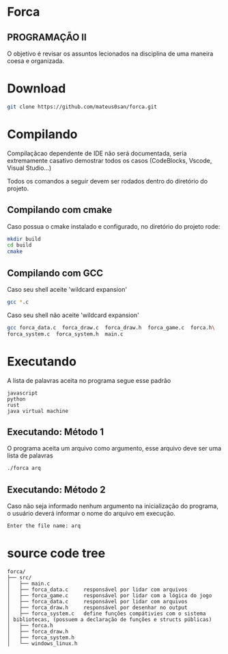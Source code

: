 # Forca

## PROGRAMAÇÃO II
O objetivo é revisar os assuntos lecionados na disciplina de
uma maneira coesa e organizada.

# Download
```bash
git clone https://github.com/mateus0san/forca.git
```

# Compilando
Compilaçãcao dependente de IDE não será documentada, seria extremamente
casativo demostrar todos os casos (CodeBlocks, Vscode, Visual Studio...)

Todos os comandos a seguir devem ser rodados dentro do diretório do projeto.
## Compilando com cmake
Caso possua o cmake instalado e configurado, no diretório do projeto rode:
```bash
mkdir build
cd build
cmake
```

## Compilando  com GCC
Caso seu shell aceite 'wildcard expansion'
```bash
gcc *.c
```
Caso seu shell não aceite 'wildcard expansion'
```bash
gcc forca_data.c  forca_draw.c  forca_draw.h  forca_game.c  forca.h\
forca_system.c  forca_system.h  main.c
```

# Executando
A lista de palavras aceita no programa segue esse padrão
```text
javascript
python
rust
java virtual machine
```
## Executando: Método 1
O programa aceita um arquivo como argumento, esse arquivo deve ser uma lista de
palavras
```bash
./forca arq
```

## Executando: Método 2
Caso não seja informado nenhum argumento na inicialização do programa, o
usuário deverá informar o nome do arquivo em execução.
```bash
Enter the file name: arq
```

# source code tree
```text
forca/
├── src/
│   ├── main.c
│   ├── forca_data.c     responsável por lidar com arquivos
│   ├── forca_game.c     responsável por lidar com a lógica do jogo
│   ├── forca_data.c     responsável por lidar com arquivos
│   ├── forca_draw.h     responsável por desenhar no output 
│   ├── forca_system.c   define funções compátivies com o sistema
│ bibliotecas, (possuem a declaração de funções e structs públicas)
│   ├── forca.h
│   ├── forca_draw.h
│   ├── forca_system.h
│   └── windows_linux.h
```
